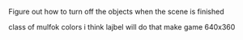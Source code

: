 Figure out how to turn off the objects when the scene is finished
<!-- onCLick events are not removed when area is removed -->

class of mulfok colors i think lajbel will do that
make game 640x360